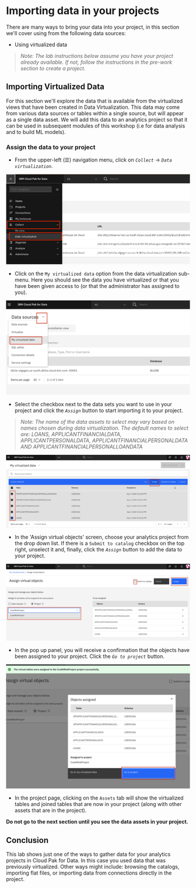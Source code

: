 # Importing data in your projects

There are many ways to bring your data into your project, in this section we'll cover using from the following data sources:

* Using virtualized data

>*Note: The lab instructions below assume you have your project already available. If not, follow the instructions in the pre-work section to create a project.*

## Importing Virtualized Data

For this section we'll explore the data that is available from the virtualized views that have been created in Data Virtualization. This data may come from various data sources or tables within a single source, but will appear as a single data asset. We will add this data to an analytics project so that it can be used in subsequent modules of this workshop (i.e for data analysis and to build ML models).

### Assign the data to your project

* From the upper-left (☰) navigation menu, click on *`Collect`* -> *`Data virtualization`*.

![(☰) Menu -> Collect -> Data Virtualization](../.gitbook/assets/images/navigation/dv-menu.png)

* Click on the `My virtualized data` option from the data virtualization sub-menu. Here you should see the data you have virtualized or that you have been given access to (or that the administrator has assigned to you).

![(My virtualized data](../.gitbook/assets/images/dv/dv-menu-myvirtualizeddata.png)

* Select the checkbox next to the data sets you want to use in your project and click the *`Assign`* button to start importing it to your project.

> _Note: The name of the data assets to select may vary based on names chosen during data virtualization. The default names to select are: LOANS, APPLICANTFINANCIALDATA, APPLICANTPERSONALDATA, APPLICANTFINANCIALPERSONALDATA AND APPLICANTFINANCIALPERSONALLOANDATA_

![Select the data you want to import](../.gitbook/assets/images/dv/adddata-select-data-assign.png)

* In the 'Assign virtual objects' screen, choose your analytics project from the drop down list. If there is a `Submit to catalog` checkbox on the top right, unselect it and, finally, click the *`Assign`* button to add the data to your project.

![Assign the data to a project](../.gitbook/assets/images/dv/adddata-assign-to-project.png)

* In the pop up panel, you will receive a confirmation that the objects have been assigned to your project. Click the *`Go to project`* button.

![Data assigned to a project](../.gitbook/assets/images/dv/adddata-objects-assigned-confirmation.png)

* In the project page, clicking on the `Assets` tab will show the virtualized tables and joined tables that are now in your project (along with other assets that are in the project).

 **Do not go to the next section until you see the data assets in your project.**

## Conclusion

This lab shows just one of the ways to gather data for your analytics projects in Cloud Pak for Data. In this case you used data that was previously virtualized. Other ways might include: browsing the catalogs, importing flat files, or importing data from connections directly in the project.
